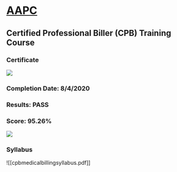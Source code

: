# [AAPC](https://www.aapc.com/)
## Certified Professional Biller (CPB) Training Course
### Certificate
![](https://i.imgur.com/DTOQkLy.png)
### Completion Date: 8/4/2020
### Results: PASS
### Score: 95.26%
![](https://i.imgur.com/E7yMr4x.png)
### Syllabus
![[cpbmedicalbillingsyllabus.pdf]]